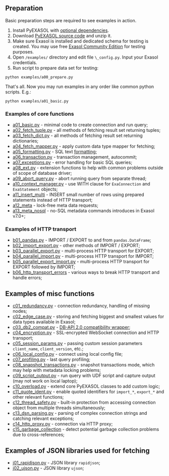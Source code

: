 ## Preparation
Basic preparation steps are required to see examples in action.

1. Install PyEXASOL with [optional dependencies](/docs/DEPENDENCIES.md).
2. Download [PyEXASOL source code](https://github.com/badoo/pyexasol/archive/master.zip) and unzip it.
3. Make sure Exasol is installed and dedicated schema for testing is created. You may use free [Exasol Community Edition](https://www.exasol.com/portal/display/DOWNLOAD/Free+Trial) for testing purposes.
4. Open `/examples/` directory and edit file `\_config.py`. Input your Exasol credentials.
5. Run script to prepare data set for testing:
```
python examples/a00_prepare.py
```

That's all. Now you may run examples in any order like common python scripts. E.g.:
```
python examples/a01_basic.py
```

### Examples of core functions

- [a01_basic.py](/examples/a01_basic.py) - minimal code to create connection and run query;
- [a02_fetch_tuple.py](/examples/a02_fetch_tuple.py) - all methods of fetching result set returning tuples;
- [a03_fetch_dict.py](/examples/a03_fetch_dict.py) - all methods of fetching result set returning dictionaries;
- [a04_fetch_mapper.py](/examples/a04_fetch_mapper.py) - apply custom data type mapper for fetching;
- [a05_formatting.py](/examples/a05_formatting.py) - SQL text [formatting](/docs/SQL_FORMATTING.md);
- [a06_transaction.py](/examples/a06_transaction.py) - transaction management, autocommit;
- [a07_exceptions.py](/examples/a07_exceptions.py) - error handling for basic SQL queries;
- [a08_ext.py](/examples/a08_ext.py) - extension functions to help with common problems outside of scope of database driver;
- [a09_abort_query.py](/examples/a09_abort_query.py) - abort running query from separate thread;
- [a10_context_manager.py](/examples/a10_context_manager.py) - use WITH clause for `ExaConnection` and `ExaStatement` objects;
- [a11_insert_multi](/examples/a11_insert_multi.py) - INSERT small number of rows using prepared statements instead of HTTP transport;
- [a12_meta](/examples/a12_meta.py) - lock-free meta data requests;
- [a13_meta_nosql](/examples/a13_meta_nosql.py) - no-SQL metadata commands introduces in Exasol v7.0+;

### Examples of HTTP transport

- [b01_pandas.py](/examples/b01_pandas.py) - IMPORT / EXPORT to and from `pandas.DataFrame`;
- [b02_import_export.py](/examples/b02_import_export.py) - other methods of IMPORT / EXPORT;
- [b03_parallel_export.py](/examples/b03_parallel_export.py) - multi-process HTTP transport for EXPORT;
- [b04_parallel_import.py](/examples/b04_parallel_import.py) - multi-process HTTP transport for IMPORT;
- [b05_parallel_export_import.py](/examples/b05_parallel_export_import.py) - multi-process HTTP transport for EXPORT followed by IMPORT;
- [b06_http_transport_errors](/examples/b06_http_transport_errors.py) - various ways to break HTTP transport and handle errors;

## Examples of misc functions

- [c01_redundancy.py](/examples/c01_redundancy.py) - connection redundancy, handling of missing nodes;
- [c02_edge_case.py](/examples/c02_edge_case.py) - storing and fetching biggest and smallest values for data types available in Exasol;
- [c03_db2_compat.py](/examples/c03_db2_compat.py) - [DB-API 2.0 compatibility wrapper](/docs/DBAPI_COMPAT.md);
- [c04_encryption.py](/examples/c04_encryption.py) - SSL-encrypted WebSocket connection and HTTP transport;
- [c05_session_params.py](/examples/c05_session_params.py) - passing custom session parameters `client_name`, `client_version`, etc.;
- [c06_local_config.py](/examples/c06_local_config.py) - connect using local config file;
- [c07_profiling.py](/examples/c07_profiling.py) - last query profiling;
- [c08_snapshot_transactions.py](/examples/c08_snapshot_transactions.py) - snapshot transactions mode, which may help with metadata locking problems;
- [c09_script_output.py](/examples/c09_script_output.py) - run query with UDF script and capture output (may not work on local laptop);
- [c10_overload.py](/examples/c10_overload.py) - extend core PyEXASOL classes to add custom logic;
- [c11_quote_ident.py](/examples/c11_quote_ident.py) - enable quoted identifiers for `import_*`, `export_*` and other relevant functions;
- [c12_thread_safety.py](/examples/c12_thread_safety.py) - built-in protection from accessing connection object from multiple threads simultaneously;
- [c13_dsn_parsing.py](/examples/c13_dsn_parsing.py) - parsing of complex connection strings and catching relevant exceptions;
- [c14_http_proxy.py](/examples/c14_http_proxy.py) - connection via HTTP proxy;
- [c15_garbage_collection](/examples/c15_garbage_collection.py) - detect potential garbage collection problems due to cross-references;

## Examples of JSON libraries used for fetching

- [j01_rapidjson.py](/examples/j01_rapidjson.py) - JSON library `rapidjson`;
- [j02_ujson.py](/examples/j02_ujson.py) - JSON library `ujson`;
